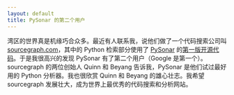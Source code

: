 ```yaml
---
layout: default
title: PySonar 的第二个用户
---
```


湾区的世界真是机缘巧合众多。最近有人联系我，说他们做了一个代码搜索公司叫 <a href="http://sourcegraph.com">sourcegraph.com</a>，其中的 Python 检索部分使用了 <a href="http://yinwang0.wordpress.com/2010/09/12/pysonar">PySonar</a> 的<a href="http://hg.python.org/jython/file/11776cd9765b/src/org/python/indexer">第一版开源代码</a>。于是我很高兴的发现 PySonar 有了第二个用户（Google 是第一个）。sourcegraph 的两位创始人 Quinn 和 Beyang 告诉我，PySonar 是他们试过最好用的 Python 分析器。我也很欣赏 Quinn 和 Beyang 的雄心壮志。我希望 sourcegraph 发展壮大，成为世界上最优秀的代码搜索和分析网站。

